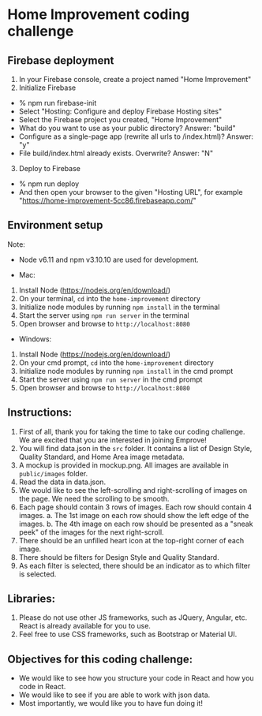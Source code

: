 # Home Improvement coding challenge

## Firebase deployment

1. In your Firebase console, create a project named "Home Improvement"
2. Initialize Firebase
* % npm run firebase-init
* Select "Hosting: Configure and deploy Firebase Hosting sites"
* Select the Firebase project you created, "Home Improvement"
* What do you want to use as your public directory? Answer: "build"
* Configure as a single-page app (rewrite all urls to /index.html)? Answer: "y"
* File build/index.html already exists. Overwrite? Answer: "N"
3. Deploy to Firebase
* % npm run deploy
* And then open your browser to the given "Hosting URL", for example "https://home-improvement-5cc86.firebaseapp.com/"

## Environment setup

Note:
- Node v6.11 and npm v3.10.10 are used for development.

* Mac:
 1. Install Node (https://nodejs.org/en/download/)
 2. On your terminal, `cd` into the `home-improvement` directory
 2. Initialize node modules by running `npm install` in the terminal
 3. Start the server using `npm run server` in the terminal
 4. Open browser and browse to `http://localhost:8080`

* Windows:
 1. Install Node (https://nodejs.org/en/download/)
 2. On your cmd prompt, `cd` into the `home-improvement` directory
 2. Initialize node modules by running `npm install` in the cmd prompt
 3. Start the server using `npm run server` in the cmd prompt
 4. Open browser and browse to `http://localhost:8080`


## Instructions:
 1. First of all, thank you for taking the time to take our coding challenge. We are excited that you are interested in joining Emprove!
 2. You will find data.json in the `src` folder. It contains a list of Design Style, Quality Standard, and Home Area image metadata.
 3. A mockup is provided in mockup.png. All images are available in `public/images` folder.
 4. Read the data in data.json.
 5. We would like to see the left-scrolling and right-scrolling of images on the page. We need the scrolling to be smooth.
 6. Each page should contain 3 rows of images. Each row should contain 4 images.
    a. The 1st image on each row should show the left edge of the images.
    b. The 4th image on each row should be presented as a "sneak peek" of the images for the next right-scroll.
 7. There should be an unfilled heart icon at the top-right corner of each image.
 8. There should be filters for Design Style and Quality Standard.
 9. As each filter is selected, there should be an indicator as to which filter is selected.

## Libraries:
 1. Please do not use other JS frameworks, such as JQuery, Angular, etc. React is already available for you to use.
 2. Feel free to use CSS frameworks, such as Bootstrap or Material UI.

## Objectives for this coding challenge:
- We would like to see how you structure your code in React and how you code in React.
- We would like to see if you are able to work with json data.
- Most importantly, we would like you to have fun doing it!
